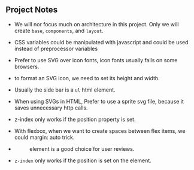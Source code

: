 ## Project Notes

* We will nor focus much on architecture in this project. Only we will create `base`, `components`, and `layout`.

* CSS variables could be manipulated with javascript and could be used instead of preprocessor variables

* Prefer to use SVG over icon fonts, icon fonts usually fails on some browsers.

* to format an SVG icon, we need to set its height and width.

* Usually the side bar is a `ul` html element.

* When using SVGs in HTML, Prefer to use a sprite svg file, because it saves unnecessary http calls.

* z-index only works if the position property is set.

* With flexbox, when we want to create spaces between flex items, we could margin: auto trick.

* <figure> element is a good choice for user reviews.

* `z-index` only works if the position is set on the element. 